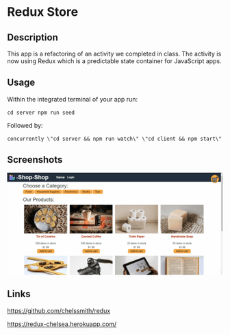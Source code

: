 # Redux Store

## Description
This app is a refactoring of an activity we completed in class. The activity is now using Redux which is a predictable state container for JavaScript apps.

## Usage
Within the integrated terminal of your app run:

    cd server npm run seed
Followed by: 

    concurrently \"cd server && npm run watch\" \"cd client && npm start\"

## Screenshots
![](./images/demo.gif)

## Links
https://github.com/chelssmith/redux

https://redux-chelsea.herokuapp.com/


